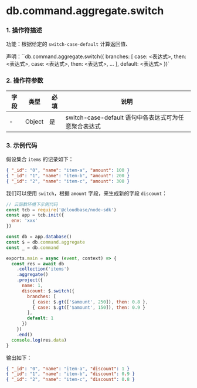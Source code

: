 # db.command.aggregate.switch

### 1. 操作符描述

功能：根据给定的 `switch-case-default` 计算返回值、

声明：``db.command.aggregate.switch({ branches: [ case: <表达式>, then: <表达式>, case: <表达式>, then: <表达式>, ... ], default: <表达式> })`

### 2. 操作符参数

| 字段 | 类型   | 必填 | 说明                                                 |
| ---- | ------ | ---- | ---------------------------------------------------- |
| -    | Object | 是   | switch-case-default 语句中各表达式可为任意聚合表达式 |

### 3. 示例代码

假设集合 `items` 的记录如下：

```json
{ "_id": "0", "name": "item-a", "amount": 100 }
{ "_id": "1", "name": "item-b", "amount": 200 }
{ "_id": "2", "name": "item-c", "amount": 300 }
```

我们可以使用 `switch`，根据 `amount` 字段，来生成新的字段 `discount`：

```javascript
// 云函数环境下示例代码
const tcb = require('@cloudbase/node-sdk')
const app = tcb.init({
  env: 'xxx'
})

const db = app.database()
const $ = db.command.aggregate
const _ = db.command

exports.main = async (event, context) => {
  const res = await db
    .collection('items')
    .aggregate()
    .project({
      name: 1,
      discount: $.switch({
        branches: [
          { case: $.gt(['$amount', 250]), then: 0.8 },
          { case: $.gt(['$amount', 150]), then: 0.9 }
        ],
        default: 1
      })
    })
    .end()
  console.log(res.data)
}
```

输出如下：

```json
{ "_id": "0", "name": "item-a", "discount": 1 }
{ "_id": "1", "name": "item-b", "discount": 0.9 }
{ "_id": "2", "name": "item-c", "discount": 0.8 }
```
